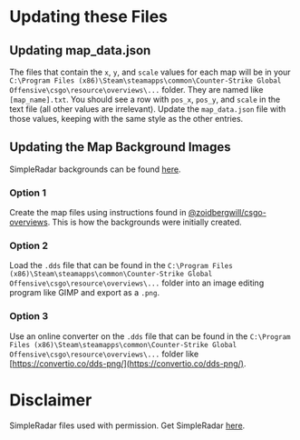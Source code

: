 # Updating these Files

## Updating map_data.json

The files that contain the `x`, `y`, and `scale` values for each map will be in your `C:\Program Files (x86)\Steam\steamapps\common\Counter-Strike Global Offensive\csgo\resource\overviews\...` folder. They are named like `[map_name].txt`. You should see a row with `pos_x`, `pos_y`, and `scale` in the text file (all other values are irrelevant). Update the `map_data.json` file with those values, keeping with the same style as the other entries.


## Updating the Map Background Images

SimpleRadar backgrounds can be found [here](https://readtldr.gg/simpleradar).

### Option 1

Create the map files using instructions found in [@zoidbergwill/csgo-overviews](https://github.com/zoidbergwill/csgo-overviews). This is how the backgrounds were initially created.

### Option 2

Load the `.dds` file that can be found in the `C:\Program Files (x86)\Steam\steamapps\common\Counter-Strike Global Offensive\csgo\resource\overviews\...` folder into an image editing program like GIMP and export as a `.png`.

### Option 3

Use an online converter on the `.dds` file that can be found in the `C:\Program Files (x86)\Steam\steamapps\common\Counter-Strike Global Offensive\csgo\resource\overviews\...` folder like [https://convertio.co/dds-png/](https://convertio.co/dds-png/).

# Disclaimer

SimpleRadar files used with permission. Get SimpleRadar [here](https://readtldr.gg/simpleradar).

